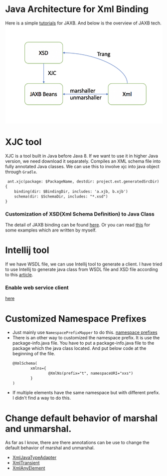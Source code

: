 # Java Architecture for Xml Binding
Here is a simple [tutorials](https://www.w3cschool.cn/jaxb2/jaxb2-5hnk2zo8.html) for JAXB. And below is the overview of JAXB tech.
<br>
![jaxb](../../img/JAXB_view.png)



# XJC tool
XJC is a tool built in Java before Java 8. If we want to use it in higher Java version, we need download it separately.
Compiles an XML schema file into fully annotated Java classes.
We can use this to involve xjc into java object through `Gradle`. 
```
 ant.xjc(package: $PackageName, destdir: project.ext.generatedSrcDir) {
    binding(dir: $BindingDir, includes: 'a.xjb, b.xjb')
    schema(dir: $SchemaDir, includes: "*.xsd")
}
```
### Customization of XSD(Xml Schema Definition) to Java Class
The detail of JAXB binding can be found [here](https://docs.oracle.com/javase/tutorial/jaxb/intro/custom.html). Or you can read 
[this](./CustomizationBinding.md) for some examples which are written by myself.

# Intellij tool
If we have WSDL file, we can use Intellij tool to generate a client. I have tried to use Intellij to generate java class from WSDL file and XSD file according 
to this [article](https://www.jetbrains.com/help/idea/generate-java-code-from-wsdl-or-wadl-dialog.html).
### Enable web service client
[here](https://www.jetbrains.com/help/idea/enabling-web-service-client-development-support.html)



# Customized Namespace Prefixes
- Just mainly use `NamespacePrefixMapper` to do this. [namespace prefixes](https://www.intertech.com/Blog/jaxb-tutorial-customized-namespace-prefixes-example-using-namespaceprefixmapper/)
- There is an other way to customized the namespace prefix. It is use the package-info.java file. You have to put a package-info.java file to the package which the java class located. 
And put below code at the beginning of the file.
    ```
    @XmlSchema(
            xmlns={
                    @XmlNs(prefix="t", namespaceURI="xxs")
            }
    )
    ```
- If multiple elements have the same namespace but with different prefix. I didn't find a way to do this.

# Change default behavior of marshal and unmarshal.
As far as I know, there are there annotations can be use to change the default behavior of marshal and unmarshal.
- [XmlJavaTypeAdapter](./XmlJavaTypeAdapter.md)
- [XmlTransient](./XmlTransient)
- [XmlAnyElement](./XmlAnyElement)
